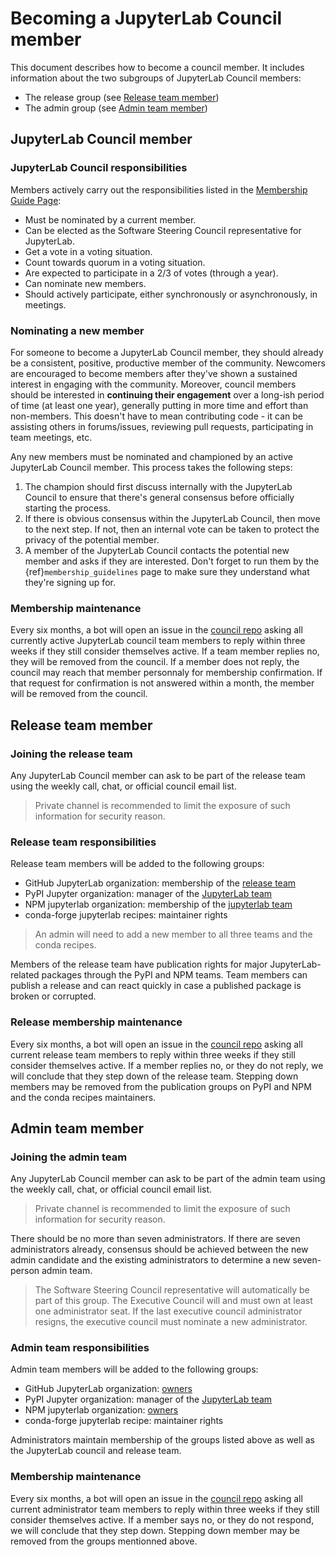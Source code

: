 # Becoming a JupyterLab Council member

This document describes how to become a council member. It includes information about the two subgroups of JupyterLab Council members:
- The release group (see [Release team member](#release-team-member))
- The admin group (see [Admin team member](#github-organization-owners))

## JupyterLab Council member

### JupyterLab Council responsibilities

Members actively carry out the responsibilities listed in the [Membership Guide Page](membership_guidelines):

* Must be nominated by a current member.
* Can be elected as the Software Steering Council representative for JupyterLab.
* Get a vote in a voting situation.
* Count towards quorum in a voting situation.
* Are expected to participate in a 2/3 of votes (through a year).
* Can nominate new members.
* Should actively participate, either synchronously or asynchronously, in meetings.


### Nominating a new member

For someone to become a JupyterLab Council member, they should already be a consistent,
positive, productive member of the community. Newcomers are encouraged to
become members after they've shown a sustained interest in
engaging with the community. Moreover, council members should be interested in
**continuing their engagement** over a long-ish period of time (at least one year), generally
putting in more time and effort than non-members. This doesn't have to
mean contributing code - it can be assisting others in forums/issues, reviewing
pull requests, participating in team meetings, etc.

Any new members must be nominated and championed by an active JupyterLab Council member.
This process takes the following steps:

1. The champion should first discuss internally with the JupyterLab Council to
   ensure that there's general consensus before officially starting
   the process.
2. If there is obvious consensus within the JupyterLab Council, then move to the
   next step. If not, then an internal vote can be taken to protect the privacy
   of the potential member.
3. A member of the JupyterLab Council contacts the potential new member and asks
   if they are interested. Don't forget to run them by the {ref}`membership_guidelines`
   page to make sure they understand what they're signing up for.

### Membership maintenance

Every six months, a bot will open an issue in the [council repo](https://github.com/jupyterlab/council) asking all currently active JupyterLab council team members to reply within three weeks if they still consider themselves active. If a team member replies no, they will be removed from the council. If a member does not reply, the council may reach that member personnaly for membership confirmation. If that request for confirmation is not answered within a month, the member will be removed from the council.

## Release team member

### Joining the release team

Any JupyterLab Council member can ask to be part of the release team using the weekly call, chat, or official council email list.

> Private channel is recommended to limit the exposure of such information for security reason.

### Release team responsibilities

Release team members will be added to the following groups:

- GitHub JupyterLab organization: membership of the [release team](https://github.com/orgs/jupyterlab/teams/release)
- PyPI Jupyter organization: manager of the [JupyterLab team](https://pypi.org/manage/organization/jupyter/team/jupyterlab)
- NPM jupyterlab organization: membership of the [jupyterlab team](https://www.npmjs.com/settings/jupyterlab/teams)
- conda-forge jupyterlab recipes: maintainer rights

> An admin will need to add a new member to all three teams and the conda recipes.

Members of the release team have publication rights for major JupyterLab-related packages through the PyPI and NPM teams. Team members can publish a release and can react quickly in case a published package is broken or corrupted.

### Release membership maintenance

Every six months, a bot will open an issue in the [council repo](https://github.com/jupyterlab/council) asking all current release team members to reply within three weeks if they still consider themselves active. If a member replies no, or they do not reply, we will conclude that they step down of the release team. Stepping down members may be removed from the publication groups on PyPI and NPM and the conda recipes maintainers.

## Admin team member

### Joining the admin team

Any JupyterLab Council member can ask to be part of the admin team using the weekly call, chat, or official council email list.

> Private channel is recommended to limit the exposure of such information for security reason.

There should be no more than seven administrators. If there are seven administrators already, consensus should be achieved between the new admin candidate and the existing administrators to determine a new seven-person admin team.

> The Software Steering Council representative will automatically be part of this group.
> The Executive Council will and must own at least one administrator seat. If the last executive council administrator resigns, the executive council must nominate a new administrator.

### Admin team responsibilities

Admin team members will be added to the following groups:

- GitHub JupyterLab organization: [owners](https://github.com/orgs/jupyterlab)
- PyPI Jupyter organization: manager of the [JupyterLab team](https://pypi.org/manage/organization/jupyter/team/jupyterlab)
- NPM jupyterlab organization: [owners](https://www.npmjs.com/settings/jupyterlab)
- conda-forge jupyterlab recipe: maintainer rights

Administrators maintain membership of the groups listed above as well as the JupyterLab council and release team.

### Membership maintenance

Every six months, a bot will open an issue in the [council repo](https://github.com/jupyterlab/council) asking all current administrator team members to reply within three weeks if they still consider themselves active. If a member says no, or they do not respond, we will conclude that they step down. Stepping down member may be removed from the groups mentionned above.
